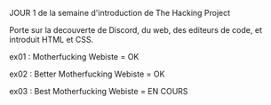 JOUR 1 de la semaine d'introduction de The Hacking Project

Porte sur la decouverte de Discord, du web, des editeurs de code, et introduit HTML et CSS.

ex01 : Motherfucking Webiste = OK

ex02 : Better Motherfucking Webiste = OK

ex03 : Best Motherfucking Webiste = EN COURS